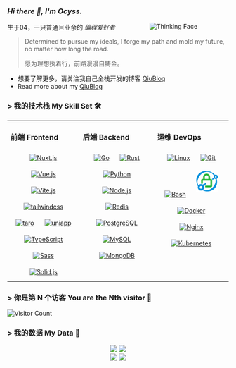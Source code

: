 ### _Hi there 👋, I'm Ocyss._

<!-- img align="right" src="https://raw.githubusercontent.com/Tarikul-Islam-Anik/Animated-Fluent-Emojis/master/Emojis/Smilies/Woozy%20Face.png" alt="Woozy Face" width="180" /-->
<img align="right" src="https://raw.githubusercontent.com/Tarikul-Islam-Anik/Animated-Fluent-Emojis/master/Emojis/Smilies/Thinking%20Face.png" alt="Thinking Face" width="180" />
<!-- https://animated-fluent-emoji.vercel.app/ -->

生于04，一只普通且业余的 *编程爱好者*
> Determined to pursue my ideals, I forge my path and mold my future, no matter how long the road.
> 
> 愿为理想执着行，前路漫漫自铸金。

- 想要了解更多，请关注我自己全栈开发的博客 [QiuBlog](https://ocyss.icu/)
- Read more about my [QiuBlog](https://ocyss.icu/)

### > 我的技术栈 My Skill Set  🛠️
<div align="center">  
<table><tr><td valign="top" width="32%">


### 前端 Frontend  

<div align="center">  
<a href="https://nuxt.com/" target="_blank"><img style="margin: 10px" src="https://cdn.worldvectorlogo.com/logos/nuxt-2.svg" alt="Nuxt.js" height="50" /></a> 
<a href="https://vuejs.org/" target="_blank"><img style="margin: 10px" src="https://profilinator.rishav.dev/skills-assets/vuejs-original-wordmark.svg" alt="Vue.js" height="50" /></a>  
<a href="https://vitejs.dev/" target="_blank"><img style="margin: 10px" src="https://cdn.worldvectorlogo.com/logos/vitejs.svg" alt="Vite.js" height="50" /></a>  
<a href="https://tailwindcss.com/" target="_blank"><img style="margin: 10px" src="https://cdn.worldvectorlogo.com/logos/tailwindcss.svg" alt="tailwindcss" height="50" width="50" /></a>  
<a href="https://docs.taro.zone/docs/" target="_blank"><img style="margin: 10px" src="https://docs.taro.zone/img/logo-taro.png" alt="taro" height="50" width="50" /></a>  
<a href="https://uniapp.dcloud.net.cn/" target="_blank"><img style="margin: 10px" src="https://qiniu-web-assets.dcloud.net.cn/unidoc/zh/uni.png" alt="uniapp" height="50" width="50" /></a>  
<a href="https://www.typescriptlang.org/" target="_blank"><img style="margin: 10px" src="https://profilinator.rishav.dev/skills-assets/typescript-original.svg" alt="TypeScript" height="50" /></a>  
<a href="https://sass-lang.com/" target="_blank"><img style="margin: 10px" src="https://profilinator.rishav.dev/skills-assets/sass-original.svg" alt="Sass" height="50" /></a>  
<a href="https://www.solidjs.com/" target="_blank"><img style="margin: 10px" src="https://www.solidjs.cn/assets/logo-123b04bc.svg" alt="Solid.js" height="50" /></a>  
</div>


</td><td valign="top" width="33%">



### 后端 Backend  

<div align="center">  
<a href="https://go.dev/" target="_blank"><img style="margin: 10px" src="https://profilinator.rishav.dev/skills-assets/go-original.svg" alt="Go" height="50" /></a>  
<a href="https://www.rust-lang.org/" target="_blank"><img style="margin: 10px" src="https://www.rustacean.net/assets/rustacean-orig-noshadow.svg" alt="Rust" height="50" width="50" /></a>  
<a href="https://www.python.org/" target="_blank"><img style="margin: 10px" src="https://profilinator.rishav.dev/skills-assets/python-original.svg" alt="Python" height="50" /></a>  
<a href="https://nodejs.org/" target="_blank"><img style="margin: 10px" src="https://profilinator.rishav.dev/skills-assets/nodejs-original-wordmark.svg" alt="Node.js" height="50" /></a>  
<a href="https://redis.io/" target="_blank"><img style="margin: 10px" src="https://profilinator.rishav.dev/skills-assets/redis-original-wordmark.svg" alt="Redis" height="50" /></a>  
<a href="https://www.postgresql.org/" target="_blank"><img style="margin: 10px" src="https://profilinator.rishav.dev/skills-assets/postgresql-original-wordmark.svg" alt="PostgreSQL" height="50" /></a>  
<a href="https://www.mysql.com/" target="_blank"><img style="margin: 10px" src="https://profilinator.rishav.dev/skills-assets/mysql-original-wordmark.svg" alt="MySQL" height="50" /></a>  
<a href="https://www.mongodb.com/" target="_blank"><img style="margin: 10px" src="https://profilinator.rishav.dev/skills-assets/mongodb-original-wordmark.svg" alt="MongoDB" height="50" /></a>  
</div>


</td><td valign="top" width="33%">



### 运维 DevOps  

<div align="center">  
<a href="https://www.linux.org/" target="_blank"><img style="margin: 10px" src="https://profilinator.rishav.dev/skills-assets/linux-original.svg" alt="Linux" height="50" /></a>  
<a href="https://github.com/" target="_blank"><img style="margin: 10px" src="https://profilinator.rishav.dev/skills-assets/git-scm-icon.svg" alt="Git" height="50" /></a>  
<a href="https://www.gnu.org/software/bash/" target="_blank"><img style="margin: 10px" src="https://profilinator.rishav.dev/skills-assets/gnu_bash-icon.svg" alt="Bash" height="50" /></a>  
<a href="https://caddyserver.com/" target="_blank"><img style="margin: 10px" src="https://raw.githubusercontent.com/caddyserver/website/refs/heads/master/src/resources/images/favicon.png" alt="Caddy" height="50" /></a>  
<a href="https://www.docker.com/" target="_blank"><img style="margin: 10px" src="https://profilinator.rishav.dev/skills-assets/docker-original-wordmark.svg" alt="Docker" height="50" /></a>  
<a href="https://www.nginx.com/" target="_blank"><img style="margin: 10px" src="https://profilinator.rishav.dev/skills-assets/nginx-original.svg" alt="Nginx" height="50" /></a>  
<a href="https://kubernetes.io/" target="_blank"><img style="margin: 10px" src="https://profilinator.rishav.dev/skills-assets/kubernetes-icon.svg" alt="Kubernetes" height="50" /></a>  
</div>


</td></tr>
</table>
</div>




### > 你是第 N 个访客 You are the Nth visitor 🎉

![Visitor Count](https://profile-counter.glitch.me/Ocyss/count.svg)

### > 我的数据 My Data 🎃

<div align="center"> 

<picture>
  <source
    height=240
    srcset="https://stats.justsong.cn/api/github?username=Ocyss&theme=light"
    media="(prefers-color-scheme: light), (prefers-color-scheme: no-preference)"
  />
  <source
    height=240
    srcset="https://stats.justsong.cn/api/github?username=Ocyss&theme=onedark"
    media="(prefers-color-scheme: dark)"
  />
    <img src="https://stats.justsong.cn/api/github?username=Ocyss" />
  </picture>

  <picture>
  <source
    height=240
    srcset="https://stats.justsong.cn/api/leetcode?username=Ocyss&cn=true&theme=light"
    media="(prefers-color-scheme: light), (prefers-color-scheme: no-preference)"
  />
  <source
    height=240
    srcset="https://stats.justsong.cn/api/leetcode?username=Ocyss&cn=true&theme=onedark"
    media="(prefers-color-scheme: dark)"
  />
    <img src="https://stats.justsong.cn/api/leetcode?username=Ocyss&cn=true" />
  </picture>
</div>

<div align="center"> 
  <picture>
  <source
    height=340 align="center"
    srcset="https://github-readme-stats.vercel.app/api/wakatime?username=Ocyss_04&api_domain=wakapi.vip.ocyss.icu&custom_title=Wakapi%20Month%20Stats&layout=compact&langs_count=50&hide_border=true&bg_color=00000000&theme=default"
    media="(prefers-color-scheme: light), (prefers-color-scheme: no-preference)"
  />
  <source
    height=340 align="center"
    srcset="https://github-readme-stats.vercel.app/api/wakatime?username=Ocyss_04&api_domain=wakapi.vip.ocyss.icu&custom_title=Wakapi%20Month%20Stats&layout=compact&langs_count=50&hide_border=true&theme=onedark"
    media="(prefers-color-scheme: dark)"
  />
    <img src="https://github-readme-stats.vercel.app/api/wakatime?username=Ocyss_04&api_domain=wakapi.vip.ocyss.icu&custom_title=Wakapi%20Month%20Stats&layout=compact&langs_count=50&hide_border=true&bg_color=00000000" />
  </picture>
  
<picture>
  <source
    height=340 align="center"
    srcset="https://github-readme-stats.vercel.app/api/top-langs?username=ocyss&layout=compact&langs_count=20&card_width=320&hide=GLSL&hide_border=true&bg_color=00000000&theme=default"
    media="(prefers-color-scheme: light), (prefers-color-scheme: no-preference)"
  />
  <source
    height=340 align="center"
    srcset="https://github-readme-stats.vercel.app/api/top-langs?username=ocyss&layout=compact&langs_count=20&card_width=320&hide=GLSL&hide_border=true&theme=onedark"
    media="(prefers-color-scheme: dark)"
  />
    <img src="https://github-readme-stats.vercel.app/api/top-langs?username=ocyss&layout=compact&langs_count=20&card_width=320&hide=GLSL&hide_border=true&bg_color=00000000" />
  </picture>
</div>
